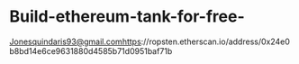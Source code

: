 # Build-ethereum-tank-for-free-
Jonesquindaris93@gmail.comhttps://ropsten.etherscan.io/address/0x24e0b8bd14e6ce9631880d4585b71d0951baf71b
